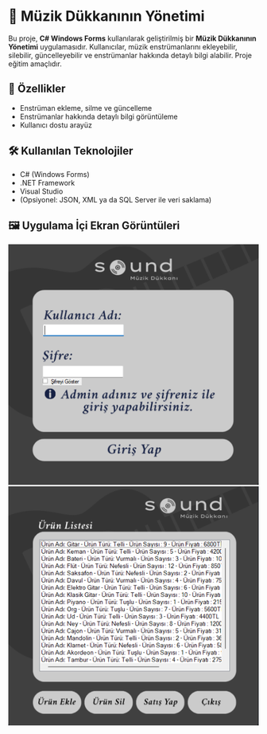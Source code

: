 # 🎸 Müzik Dükkanının Yönetimi

Bu proje, **C# Windows Forms** kullanılarak geliştirilmiş bir **Müzik Dükkanının Yönetimi** uygulamasıdır. Kullanıcılar, müzik enstrümanlarını ekleyebilir, silebilir, güncelleyebilir ve enstrümanlar hakkında detaylı bilgi alabilir. Proje eğitim amaçlıdır.

## 🧩 Özellikler

- Enstrüman ekleme, silme ve güncelleme
- Enstrümanlar hakkında detaylı bilgi görüntüleme
- Kullanıcı dostu arayüz

## 🛠️ Kullanılan Teknolojiler

- C# (Windows Forms)
- .NET Framework
- Visual Studio
- (Opsiyonel: JSON, XML ya da SQL Server ile veri saklama)

## 🖼️ Uygulama İçi Ekran Görüntüleri

![1](1.png)
![2](2.png)
